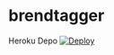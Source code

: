 # brendtagger
Heroku Depo
[![Deploy](https://www.herokucdn.com/deploy/button.svg)](https://heroku.com/deploy?template=https://github.com/Aliyevdii/Brend)
